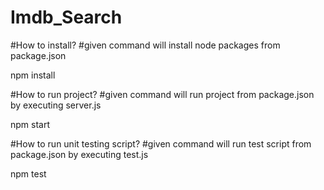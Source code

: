 # Imdb_Search

#How to install?
#given command will install node packages from package.json

npm install


#How to run project?
#given command will run project from package.json by executing server.js

npm start


#How to run unit testing script?
#given command will run test script from package.json by executing test.js

npm test

